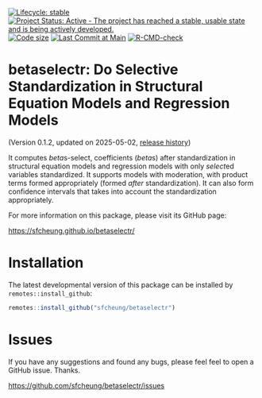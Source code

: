 
<!-- badges: start -->
[![Lifecycle: stable](https://img.shields.io/badge/lifecycle-stable-brightgreen.svg)](https://lifecycle.r-lib.org/articles/stages.html#stable)
[![Project Status: Active - The project has reached a stable, usable state and is being actively developed.](https://www.repostatus.org/badges/latest/active.svg)](https://www.repostatus.org/#active)
[![Code size](https://img.shields.io/github/languages/code-size/sfcheung/betaselectr.svg)](https://github.com/sfcheung/betaselectr)
[![Last Commit at Main](https://img.shields.io/github/last-commit/sfcheung/betaselectr.svg)](https://github.com/sfcheung/betaselectr/commits/main)
[![R-CMD-check](https://github.com/sfcheung/betaselectr/actions/workflows/R-CMD-check.yaml/badge.svg)](https://github.com/sfcheung/betaselectr/actions/workflows/R-CMD-check.yaml)
<!-- badges: end -->

# betaselectr: Do Selective Standardization in Structural Equation Models and Regression Models

(Version 0.1.2, updated on 2025-05-02, [release history](https://sfcheung.github.io/betaselectr/news/index.html))

It computes *beta*s-select, coefficients
(*beta*s) after standardization
in structural equation models and
regression models with only
*select*ed variables standardized. It
supports models with moderation, with
product terms formed appropriately
(formed *after* standardization). It can also form
confidence intervals that takes into
account the standardization
appropriately.

For more information on this package,
please visit its GitHub page:

https://sfcheung.github.io/betaselectr/

# Installation

The latest developmental version of this
package can be installed by `remotes::install_github`:

```r
remotes::install_github("sfcheung/betaselectr")
```

# Issues

If you have any suggestions and found
any bugs, please feel feel to open a
GitHub issue. Thanks.

https://github.com/sfcheung/betaselectr/issues